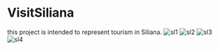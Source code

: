 # VisitSiliana
this project is intended to represent tourism in Siliana.
![sl1](https://user-images.githubusercontent.com/74486724/212059012-124b44ea-5ec5-4449-8e09-d2889996897e.png)
![sl2](https://user-images.githubusercontent.com/74486724/212059278-01955bd2-555c-4387-8585-f684457925aa.png)
![sl3](https://user-images.githubusercontent.com/74486724/212059320-26e3b648-b123-494d-839d-526f04187c9e.png)
![sl4](https://user-images.githubusercontent.com/74486724/212059762-77bd664b-d18c-486d-986e-b2dcf7ba735f.png)
